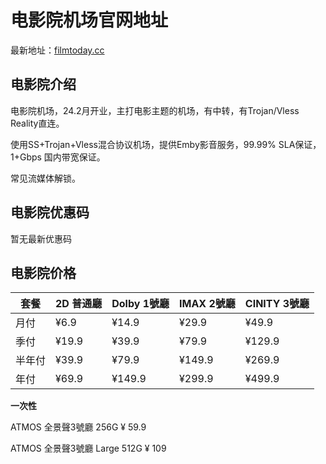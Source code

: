# 电影院机场官网地址

最新地址：[filmtoday.cc](https://my.filmtoday.cc/#/register?code=YJKXai1K)

## 电影院介绍

电影院机场，24.2月开业，主打电影主题的机场，有中转，有Trojan/Vless Reality直连。

使用SS+Trojan+Vless混合协议机场，提供Emby影音服务，99.99% SLA保证，1+Gbps 国内带宽保证。

常见流媒体解锁。

## 电影院优惠码

暂无最新优惠码

## 电影院价格

|套餐|2D 普通廳|Dolby 1號廳|IMAX 2號廳|CINITY 3號廳|
|----|----|----|----|----|
|月付|¥6.9|¥14.9|¥29.9|¥49.9|
|季付|¥19.9|¥39.9|¥79.9|¥129.9|
|半年付|¥39.9|¥79.9|¥149.9|¥269.9|
|年付|¥69.9|¥149.9|¥299.9|¥499.9|

**一次性**

ATMOS 全景聲3號廳 256G ¥ 59.9

ATMOS 全景聲3號廳 Large 512G ¥ 109
